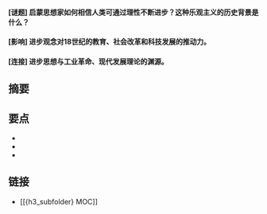 #### [谜题] 启蒙思想家如何相信人类可通过理性不断进步？这种乐观主义的历史背景是什么？


#### [影响] 进步观念对18世纪的教育、社会改革和科技发展的推动力。


#### [连接] 进步思想与工业革命、现代发展理论的渊源。


## 摘要


## 要点

- 
- 
- 

## 链接

- [[{h3_subfolder} MOC]]
